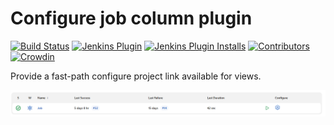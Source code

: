 Configure job column plugin
==============================
[![Build Status](https://ci.jenkins.io/buildStatus/icon?job=Plugins/configure-job-column-plugin/master)](https://ci.jenkins.io/job/plugins/job/configure-job-column-plugin/)
[![Jenkins Plugin](https://img.shields.io/jenkins/plugin/v/configure-job-column-plugin.svg)](https://plugins.jenkins.io/configure-job-column-plugin/)
[![Jenkins Plugin Installs](https://img.shields.io/jenkins/plugin/i/configure-job-column-plugin.svg?color=blue)](https://plugins.jenkins.io/configure-job-column-plugin/)
[![Contributors](https://img.shields.io/github/contributors/jenkinsci/configure-job-column-plugin.svg)](https://github.com/jenkinsci/configure-job-column-plugin/graphs/contributors)
[![Crowdin](https://badges.crowdin.net/e/d0a1bccd9c84b7bbc348a846ba6c76ee/localized.svg)](https://jenkins.crowdin.com/configure-job-column-plugin)

Provide a fast-path configure project link available for views.

![](/images/configure-job-column.png)
